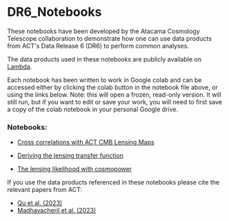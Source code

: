 # DR6_Notebooks
These notebooks have been developed by the Atacama Cosmology Telescope collaboration to demonstrate how one can use data products from ACT's Data Release 6 (DR6) to perform common analyses.

The data products used in these notebooks are publicly available on [Lambda](https://lambda.gsfc.nasa.gov/product/act/actadv_prod_table.html). 

Each notebook has been written to work in Google colab and can be accessed either by clicking the colab button in the notebook file above, or using the links below. Note: this will open a frozen, read-only version. It will still run, but if you want to edit or save your work, you will need to first save a copy of the colab notebook in your personal Google drive.

### Notebooks:

- [Cross correlations with ACT CMB Lensing Maps](https://colab.research.google.com/github/ACTCollaboration/DR6_Notebooks/blob/main/ACT_DR6_lensing_cross_correlation.ipynb)

- [Deriving the lensing transfer function]()

- [The lensing likelihood with cosmopower]()

If you use the data products referenced in these notebooks please cite the relevant papers from ACT:
- [Qu et al. (2023)](https://arxiv.org/abs/2304.05202)
- [Madhavacheril et al. (2023)](https://arxiv.org/abs/2304.05203)

  


